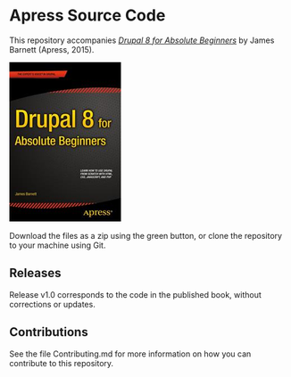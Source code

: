 # Apress Source Code

This repository accompanies [*Drupal 8 for Absolute Beginners*](http://www.apress.com/9781430264668) by James Barnett (Apress, 2015).

![Cover image](9781430264668.jpg)

Download the files as a zip using the green button, or clone the repository to your machine using Git.

## Releases

Release v1.0 corresponds to the code in the published book, without corrections or updates.

## Contributions

See the file Contributing.md for more information on how you can contribute to this repository.
